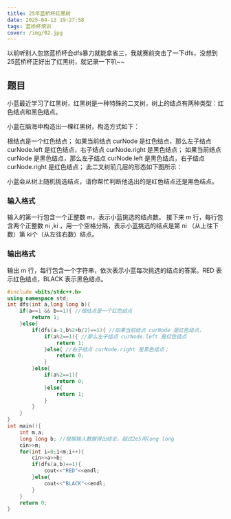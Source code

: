 ```yaml
---
title: 25年蓝桥杯红黑树
date: 2025-04-12 19:27:58
tags: 蓝桥杯培训
cover: /img/02.jpg
---
```

以前听别人忽悠蓝桥杯会dfs暴力就能拿省三，我就赛前突击了一下dfs，没想到25蓝桥杯正好出了红黑树，就记录一下叭~~
## 题目
小蓝最近学习了红黑树，红黑树是一种特殊的二叉树，树上的结点有两种类型：红色结点和黑色结点。

小蓝在脑海中构造出一棵红黑树，构造方式如下：

根结点是一个红色结点；
如果当前结点 curNode 是红色结点，那么左子结点 curNode.left 是红色结点，右子结点 curNode.right 是黑色结点；
如果当前结点 curNode 是黑色结点，那么左子结点 curNode.left 是黑色结点，右子结点 curNode.right 是红色结点；
此二叉树前几层的形态如下图所示：

小蓝会从树上随机挑选结点，请你帮忙判断他选出的是红色结点还是黑色结点。

### 输入格式
输入的第一行包含一个正整数 m，表示小蓝挑选的结点数。 接下来 m 行，每行包含两个正整数 ni ,ki ，用一个空格分隔，表示小蓝挑选的结点是第 ni （从上往下数）第 ki个（从左往右数）结点。

### 输出格式
输出 m 行，每行包含一个字符串，依次表示小蓝每次挑选的结点的答案。RED 表示红色结点，BLACK 表示黑色结点。

```c++
#include <bits/stdc++.h>
using namespace std;
int dfs(int a,long long b){
    if(a==1 && b==1){ //根结点是一个红色结点
        return 1;
    }else{
        if(dfs(a-1,b%2+b/2)==1){ //如果当前结点 curNode 是红色结点，
            if(a%2==1){ //那么左子结点 curNode.left 是红色结点
                return 1;
            }else{ //右子结点 curNode.right 是黑色结点；
                return 0;
            }    
        }else{
            if(a%2==1){
                return 0;
            }else{
                return 1;
            }      
        }
    }
}
int main(){
    int m,a;
    long long b; //根据输入数据得出结论，超过2e5用long long
    cin>>m;
    for(int i=0;i<m;i++){
        cin>>a>>b;
        if(dfs(a,b)==1){
            cout<<"RED"<<endl;
        }else{
            cout<<"BLACK"<<endl;
        }
    }
    return 0;
}
```